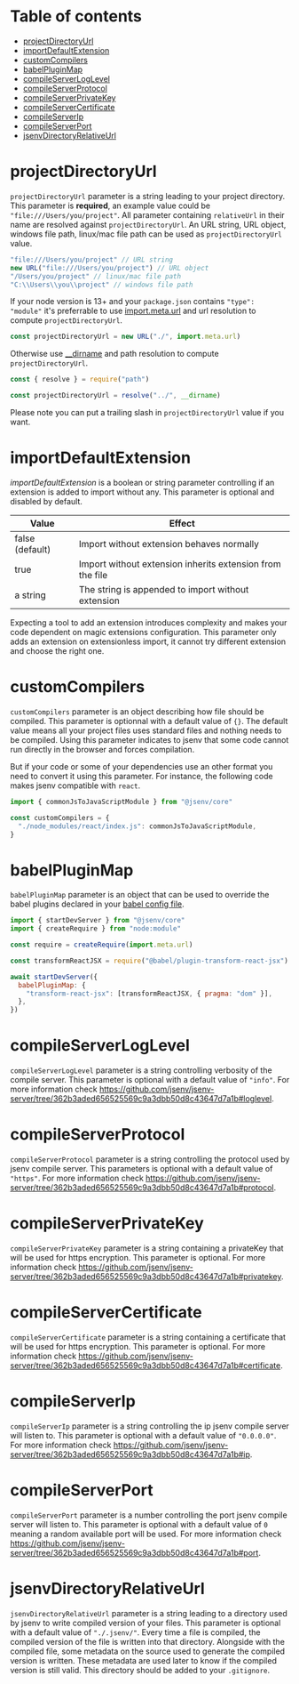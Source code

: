 # Table of contents

- [projectDirectoryUrl](#projectDirectoryUrl)
- [importDefaultExtension](#importDefaultExtension)
- [customCompilers](#customCompilers)
- [babelPluginMap](#babelPluginMap)
- [compileServerLogLevel](#compileServerLogLevel)
- [compileServerProtocol](#compileServerProtocol)
- [compileServerPrivateKey](#compileServerPrivateKey)
- [compileServerCertificate](#compileServerCertificate)
- [compileServerIp](#compileServerIp)
- [compileServerPort](#compileServerPort)
- [jsenvDirectoryRelativeUrl](#jsenvDirectoryRelativeUrl)

# projectDirectoryUrl

`projectDirectoryUrl` parameter is a string leading to your project directory. This parameter is **required**, an example value could be `"file:///Users/you/project"`. All parameter containing `relativeUrl` in their name are resolved against `projectDirectoryUrl`. An URL string, URL object, windows file path, linux/mac file path can be used as `projectDirectoryUrl` value.

<!-- prettier-ignore -->
```js
"file:///Users/you/project" // URL string
new URL("file:///Users/you/project") // URL object
"/Users/you/project" // linux/mac file path
"C:\\Users\\you\\project" // windows file path
```

If your node version is 13+ and your `package.json` contains `"type": "module"` it's preferrable to use [import.meta.url](https://nodejs.org/docs/latest-v13.x/api/esm.html#esm_import_meta) and url resolution to compute `projectDirectoryUrl`.

```js
const projectDirectoryUrl = new URL("./", import.meta.url)
```

Otherwise use [\_\_dirname](https://nodejs.org/docs/latest/api/modules.html#modules_dirname) and path resolution to compute `projectDirectoryUrl`.

```js
const { resolve } = require("path")

const projectDirectoryUrl = resolve("../", __dirname)
```

Please note you can put a trailing slash in `projectDirectoryUrl` value if you want.

# importDefaultExtension

_importDefaultExtension_ is a boolean or string parameter controlling if an extension is added to import without any. This parameter is optional and disabled by default.

| Value           | Effect                                                    |
| --------------- | --------------------------------------------------------- |
| false (default) | Import without extension behaves normally                 |
| true            | Import without extension inherits extension from the file |
| a string        | The string is appended to import without extension        |

Expecting a tool to add an extension introduces complexity and makes your code dependent on magic extensions configuration.
This parameter only adds an extension on extensionless import, it cannot try different extension and choose the right one.

# customCompilers

`customCompilers` parameter is an object describing how file should be compiled. This parameter is optionnal with a default value of `{}`. The default value means all your project files uses standard files and nothing needs to be compiled. Using this parameter indicates to jsenv that some code cannot run directly in the browser and forces compilation.

But if your code or some of your dependencies use an other format you need to convert it using this parameter. For instance, the following code makes jsenv compatible with `react`.

```js
import { commonJsToJavaScriptModule } from "@jsenv/core"

const customCompilers = {
  "./node_modules/react/index.js": commonJsToJavaScriptModule,
}
```

# babelPluginMap

`babelPluginMap` parameter is an object that can be used to override the babel plugins declared in your [babel config file](https://babeljs.io/docs/en/config-files).

```js
import { startDevServer } from "@jsenv/core"
import { createRequire } from "node:module"

const require = createRequire(import.meta.url)

const transformReactJSX = require("@babel/plugin-transform-react-jsx")

await startDevServer({
  babelPluginMap: {
    "transform-react-jsx": [transformReactJSX, { pragma: "dom" }],
  },
})
```

# compileServerLogLevel

`compileServerLogLevel` parameter is a string controlling verbosity of the compile server. This parameter is optional with a default value of `"info"`. For more information check https://github.com/jsenv/jsenv-server/tree/362b3aded656525569c9a3dbb50d8c43647d7a1b#loglevel.

# compileServerProtocol

`compileServerProtocol` parameter is a string controlling the protocol used by jsenv compile server. This parameters is optional with a default value of `"https"`. For more information check https://github.com/jsenv/jsenv-server/tree/362b3aded656525569c9a3dbb50d8c43647d7a1b#protocol.

# compileServerPrivateKey

`compileServerPrivateKey` parameter is a string containing a privateKey that will be used for https encryption. This parameter is optional. For more information check https://github.com/jsenv/jsenv-server/tree/362b3aded656525569c9a3dbb50d8c43647d7a1b#privatekey.

# compileServerCertificate

`compileServerCertificate` parameter is a string containing a certificate that will be used for https encryption. This parameter is optional. For more information check https://github.com/jsenv/jsenv-server/tree/362b3aded656525569c9a3dbb50d8c43647d7a1b#certificate.

# compileServerIp

`compileServerIp` parameter is a string controlling the ip jsenv compile server will listen to. This parameter is optional with a default value of `"0.0.0.0"`. For more information check https://github.com/jsenv/jsenv-server/tree/362b3aded656525569c9a3dbb50d8c43647d7a1b#ip.

# compileServerPort

`compileServerPort` parameter is a number controlling the port jsenv compile server will listen to. This parameter is optional with a default value of `0` meaning a random available port will be used. For more information check https://github.com/jsenv/jsenv-server/tree/362b3aded656525569c9a3dbb50d8c43647d7a1b#port.

# jsenvDirectoryRelativeUrl

`jsenvDirectoryRelativeUrl` parameter is a string leading to a directory used by jsenv to write compiled version of your files. This parameter is optional with a default value of `"./.jsenv/"`. Every time a file is compiled, the compiled version of the file is written into that directory. Alongside with the compiled file, some metadata on the source used to generate the compiled version is written. These metadata are used later to know if the compiled version is still valid. This directory should be added to your `.gitignore`.
